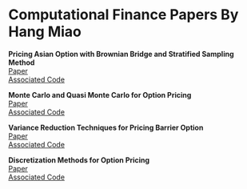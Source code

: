 # Computational Finance Papers By Hang Miao

**Pricing Asian Option with Brownian Bridge and Stratified Sampling Method**  
[Paper](AsianBrownianBridge/Pricing_Asian_Options_via_Brownian_Bridge_and_Stratified_Sampling_Methods.pdf)  
[Associated Code](QuasiMonteCarlo/)  

**Monte Carlo and Quasi Monte Carlo for Option Pricing**  
[Paper](QuasiMonteCarlo/Monte_Carlo_and_Quasi_Monte_Carlo_for_Option_Pricing.pdf)  
[Associated Code](QuasiMonteCarlo/)  

**Variance Reduction Techniques for Pricing Barrier Option**  
[Paper](BarrierOption/Variance_Reduction_Techniques_for_Pricing_Barrier_Option.pdf)  
[Associated Code](BarrierOption/)  

**Discretization Methods for Option Pricing**  
[Paper](EuropeanOption/Discretization_Methods_for_Option_Pricing.pdf)  
[Associated Code](EuropeanOption/)  
